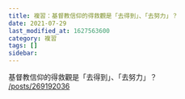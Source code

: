 ```yaml
---
title: 複習：基督教信仰的得救觀是「去得到」、「去努力」？
date: 2021-07-29
last_modified_at: 1627563600
category: 複習
tags: []
sidebar: 
---
```


<p>基督教信仰的得救觀是「去得到」、「去努力」？<br/>
<a href="/posts/269192036" target="_blank">/posts/269192036</a></p>
<p> </p>
